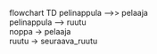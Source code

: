 
flowchart TD
	pelinappula -->> pelaaja  
	pelinappula --> ruutu  
	noppa -> pelaaja  
	ruutu -> seuraava_ruutu  

